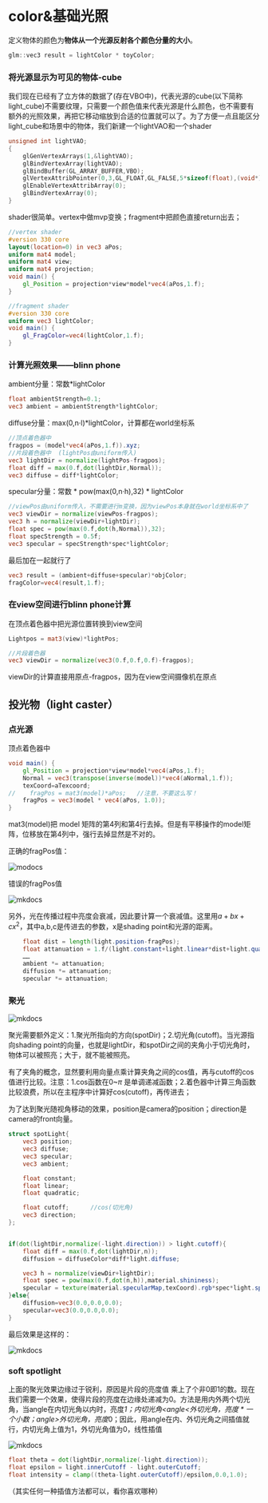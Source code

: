 # color&基础光照

定义物体的颜色为**物体从一个光源反射各个颜色分量的大小**。

```c++
glm::vec3 result = lightColor * toyColor; 
```

### 将光源显示为可见的物体-cube

我们现在已经有了立方体的数据了(存在VBO中)，代表光源的cube(以下简称light_cube)不需要纹理，只需要一个颜色值来代表光源是什么颜色，也不需要有额外的光照效果，再把它移动缩放到合适的位置就可以了。为了方便一点且能区分light_cube和场景中的物体，我们新建一个lightVAO和一个shader

```c++
unsigned int lightVAO;
{
    glGenVertexArrays(1,&lightVAO);
    glBindVertexArray(lightVAO);
    glBindBuffer(GL_ARRAY_BUFFER,VBO);
    glVertexAttribPointer(0,3,GL_FLOAT,GL_FALSE,5*sizeof(float),(void*)0);
    glEnableVertexAttribArray(0);
    glBindVertexArray(0);
}
```

shader很简单。vertex中做mvp变换；fragment中把颜色直接return出去；

```glsl
//vertex shader
#version 330 core
layout(location=0) in vec3 aPos;
uniform mat4 model;
uniform mat4 view;
uniform mat4 projection;
void main() {
    gl_Position = projection*view*model*vec4(aPos,1.f);
}

//fragment shader
#version 330 core
uniform vec3 lightColor;
void main() {
    gl_FragColor=vec4(lightColor,1.f);
}
```

### 计算光照效果——blinn phone

ambient分量：常数*lightColor

```glsl
float ambientStrength=0.1;
vec3 ambient = ambientStrength*lightColor;
```

diffuse分量：max(0,n·l)*lightColor，计算都在world坐标系

```glsl
//顶点着色器中
fragpos = (model*vec4(aPos,1.f)).xyz;
//片段着色器中  (lightPos由uniform传入)
vec3 lightDir = normalize(lightPos-fragpos);
float diff = max(0.f,dot(lightDir,Normal));
vec3 diffuse = diff*lightColor;
```

specular分量：常数 * pow(max(0,n·h),32) * lightColor

```glsl
//viewPos由uniform传入，不需要进行m变换，因为viewPos本身就在world坐标系中了
vec3 viewDir = normalize(viewPos-fragpos);
vec3 h = normalize(viewDir+lightDir);
float spec = pow(max(0.f,dot(h,Normal)),32);
float specStrength = 0.5f;
vec3 specular = specStrength*spec*lightColor;
```

最后加在一起就行了

```glsl
vec3 result = (ambient+diffuse+specular)*objColor;
fragColor=vec4(result,1.f);
```

### 在view空间进行blinn phone计算

在顶点着色器中把光源位置转换到view空间

```glsl
Lightpos = mat3(view)*lightPos;
```

```glsl
//片段着色器
vec3 viewDir = normalize(vec3(0.f,0.f,0.f)-fragpos);
```

viewDir的计算直接用原点-fragpos，因为在view空间摄像机在原点

## 投光物（light caster）

### 点光源

顶点着色器中

```glsl
void main() {
    gl_Position = projection*view*model*vec4(aPos,1.f);
    Normal = vec3(transpose(inverse(model))*vec4(aNormal,1.f));
    texCoord=aTexcoord;
//    fragPos = mat3(model)*aPos;   //注意，不要这么写！
    fragPos = vec3(model * vec4(aPos, 1.0));
}
```

mat3(model)把 model 矩阵的第4列和第4行去掉。但是有平移操作的model矩阵，位移放在第4列中，强行去掉显然是不对的。

正确的fragPos值：

![modocs](images\currectFragpos.png)

错误的fragPos值

![mkdocs](images\worseFragpos.png)

另外，光在传播过程中亮度会衰减，因此要计算一个衰减值。这里用$a+bx+cx^2$，其中a,b,c是传进去的参数，x是shading point和光源的距离。

```glsl
	float dist = length(light.position-fragPos);	
	float attanuation = 1.f/(light.constant+light.linear*dist+light.quadratic*dist*dist);
	……
    ambient *= attanuation;
    diffusion *= attanuation;
    specular *= attanuation;
```

### 聚光

![mkdocs](images\spotlight.png)

聚光需要额外定义：1.聚光所指向的方向(spotDir)；2.切光角(cutoff)。当光源指向shading point的向量，也就是lightDir，和spotDir之间的夹角小于切光角时，物体可以被照亮；大于，就不能被照亮。

有了夹角的概念，显然要利用向量点乘计算夹角之间的cos值，再与cutoff的cos值进行比较。注意：1.cos函数在0~$\pi$ 是单调递减函数；2.着色器中计算三角函数比较浪费，所以在主程序中计算好cos(cutoff)，再传进去；

为了达到聚光随视角移动的效果，position是camera的position；direction是camera的front向量。

```glsl
struct spotLight{
    vec3 position;
    vec3 diffuse;
    vec3 specular;
    vec3 ambient;

    float constant;
    float linear;
    float quadratic;

    float cutoff;      //cos(切光角)
    vec3 direction;    
};


if(dot(lightDir,normalize(-light.direction)) > light.cutoff){
    float diff = max(0.f,dot(lightDir,n));
    diffusion = diffuseColor*diff*light.diffuse;

    vec3 h = normalize(viewDir+lightDir);
    float spec = pow(max(0.f,dot(n,h)),material.shininess);
    specular = texture(material.specularMap,texCoord).rgb*spec*light.specular;
}else{
    diffusion=vec3(0.0,0.0,0.0);
    specular=vec3(0.0,0.0,0.0);
}
```

最后效果是这样的：

![mkdocs](images\spotlight_res.png)

### soft spotlight

上面的聚光效果边缘过于锐利，原因是片段的亮度值 乘上了个非0即1的数。现在我们需要一个效果，使得片段的亮度在边缘处递减为0。方法是用内外两个切光角，当angle在内切光角以内时，亮度*1；内切光角<angle<外切光角，亮度 * 一个小数；angle>外切光角，亮度*0；因此，用angle在内、外切光角之间插值就行，内切光角上值为1，外切光角值为0，线性插值

![mkdocs](images\interpolation.png)

```glsl
float theta = dot(lightDir,normalize(-light.direction));
float epsilon = light.innerCutoff - light.outerCutoff;
float intensity = clamp((theta-light.outerCutoff)/epsilon,0.0,1.0);
```

（其实任何一种插值方法都可以，看你喜欢哪种）